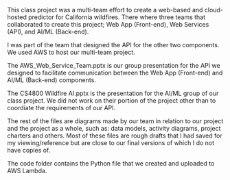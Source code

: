This class project was a multi-team effort to create a web-based and cloud-hosted predictor for California wildfires. There where three teams that collaborated to create this project; Web App (Front-end), Web Services (API), and AI/ML (Back-end).

I was part of the team that designed the API for the other two components. We used AWS to host our multi-team project.

The AWS_Web_Service_Team.pptx is our group presentation for the API we designed to facilitate communication between the Web App (Front-end) and AI/ML (Back-end) components.

The CS4800 Wildfire AI.pptx is the presentation for the AI/ML group of our class project. We did not work on their portion of the project other than to coordiate the requirements of our API.

The rest of the files are diagrams made by our team in relation to our project and the project as a whole, such as: data models, activity diagrams, project charters and others. Most of these files are rough drafts that I had saved for my viewing/reference but are close to our final versions of which I do not have copies of.

The code folder contains the Python file that we created and uploaded to AWS Lambda.
